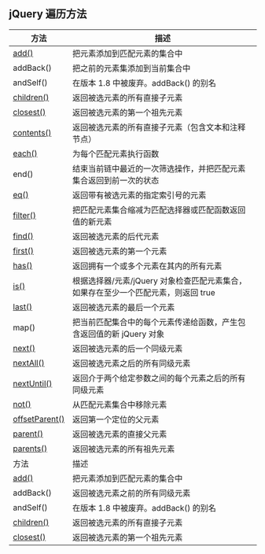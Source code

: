 ## jQuery 遍历方法

| 方法                                       | 描述                                       |
| ---------------------------------------- | ---------------------------------------- |
| [add()](http://www.runoob.com/jquery/traversing-add.html) | 把元素添加到匹配元素的集合中                           |
| addBack()                                | 把之前的元素集添加到当前集合中                          |
| andSelf()                                | 在版本 1.8 中被废弃。addBack() 的别名               |
| [children()](http://www.runoob.com/jquery/traversing-children.html) | 返回被选元素的所有直接子元素                           |
| [closest()](http://www.runoob.com/jquery/traversing-closest.html) | 返回被选元素的第一个祖先元素                           |
| [contents()](http://www.runoob.com/jquery/traversing-contents.html) | 返回被选元素的所有直接子元素（包含文本和注释节点）                |
| [each()](http://www.runoob.com/jquery/traversing-each.html) | 为每个匹配元素执行函数                              |
| end()                                    | 结束当前链中最近的一次筛选操作，并把匹配元素集合返回到前一次的状态        |
| [eq()](http://www.runoob.com/jquery/traversing-eq.html) | 返回带有被选元素的指定索引号的元素                        |
| [filter()](http://www.runoob.com/jquery/traversing-filter.html) | 把匹配元素集合缩减为匹配选择器或匹配函数返回值的新元素              |
| [find()](http://www.runoob.com/jquery/traversing-find.html) | 返回被选元素的后代元素                              |
| [first()](http://www.runoob.com/jquery/traversing-first.html) | 返回被选元素的第一个元素                             |
| [has()](http://www.runoob.com/jquery/traversing-has.html) | 返回拥有一个或多个元素在其内的所有元素                      |
| [is()](http://www.runoob.com/jquery/traversing-is.html) | 根据选择器/元素/jQuery 对象检查匹配元素集合，如果存在至少一个匹配元素，则返回 true |
| [last()](http://www.runoob.com/jquery/traversing-last.html) | 返回被选元素的最后一个元素                            |
| map()                                    | 把当前匹配集合中的每个元素传递给函数，产生包含返回值的新 jQuery 对象   |
| [next()](http://www.runoob.com/jquery/traversing-next.html) | 返回被选元素的后一个同级元素                           |
| [nextAll()](http://www.runoob.com/jquery/traversing-nextall.html) | 返回被选元素之后的所有同级元素                          |
| [nextUntil()](http://www.runoob.com/jquery/traversing-nextuntil.html) | 返回介于两个给定参数之间的每个元素之后的所有同级元素               |
| [not()](http://www.runoob.com/jquery/traversing-not.html) | 从匹配元素集合中移除元素                             |
| [offsetParent()](http://www.runoob.com/jquery/traversing-offsetparent.html) | 返回第一个定位的父元素                              |
| [parent()](http://www.runoob.com/jquery/traversing-parent.html) | 返回被选元素的直接父元素                             |
| [parents()](http://www.runoob.com/jquery/traversing-parents.html) | 返回被选元素的所有祖先元素                            |
| 方法                                       | 描述                                       |
| [add()](http://www.runoob.com/jquery/traversing-add.html) | 把元素添加到匹配元素的集合中                           |
| addBack()                                | 返回被选元素之前的所有同级元素                          |
| andSelf()                                | 在版本 1.8 中被废弃。addBack() 的别名               |
| [children()](http://www.runoob.com/jquery/traversing-children.html) | 返回被选元素的所有直接子元素                           |
| [closest()](http://www.runoob.com/jquery/traversing-closest.html) | 返回被选元素的第一个祖先元素                           |

